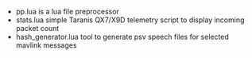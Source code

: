 
- pp.lua is a lua file preprocessor
- stats.lua simple Taranis QX7/X9D telemetry script to display incoming packet count
- hash_generator.lua tool to generate psv speech files for selected mavlink messages